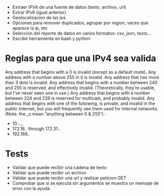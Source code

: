 - Extraer IPV4 de una fuente de datos (texto, archivo, url)
- Extrar IPv6 (igual anterior)
- Geolocalizacion de las ips
- Opciones para remover duplicados, agrupar por region, veces que aparece la ip, etc
- Seleccion del reporte de datos en varios formatos: csv, json, texto...
- Escribir herramienta en bash y python

# Reglas para que una IPv4 sea valida

Any address that begins with a 0 is invalid (except as a default route).
Any address with a number above 255 in it is invalid.
Any address that has more than 3 dots is invalid.
Any address that begins with a number between 240 and 255 is reserved, and effectively invalid. (Theoretically, they’re usable, but I’ve never seen one in use.)
Any address that begins with a number between 224 and 239 is reserved for multicast, and probably invalid.
Any address that begins with one of the following, is private, and invalid in the public Internet, but you will frequently see them used for internal networks (Note: the \_s mean “anything between 0 & 255”) :

- 10._._.\_
- 172.16._._ through 172.31._._
- 192.168._._

# Tests

- Validar que puede recibir una cadena de texto
- Validar que puede recibir un archivo
- Validar que puede recibir una url y realizar peticion GET
- Comprobar que si se ejecuta sin argumentos se muestra un mensaje de error con la ayuda
